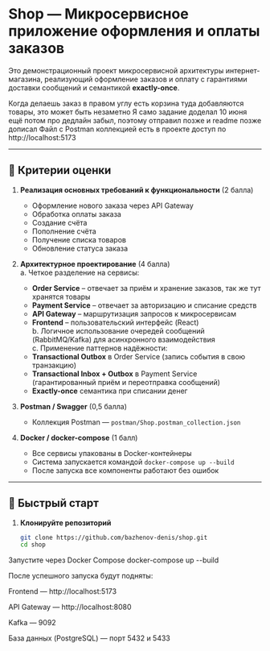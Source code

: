 # Shop — Микросервисное приложение оформления и оплаты заказов

Это демонстрационный проект микросервисной архитектуры интернет-магазина, реализующий оформление заказов и оплату с гарантиями доставки сообщений и семантикой **exactly-once**.

Когда делаешь заказ в правом углу есть корзина туда добавляются товары, это может быть незаметно
Я само задание доделал 10 июня ещё потом про дедлайн забыл, поэтому отправил позже и readme позже дописал
Файл с Postman коллекцией есть в проекте
доступ по   http://localhost:5173


---

## 🔧 Критерии оценки

1. **Реализация основных требований к функциональности** (2 балла)  
   - Оформление нового заказа через API Gateway  
   - Обработка оплаты заказа
   - Создание счёта
   - Пополнение счёта
   - Получение списка товаров
   - Обновление статуса заказа

2. **Архитектурное проектирование** (4 балла)  
   a. Четкое разделение на сервисы:  
   - **Order Service** – отвечает за приём и хранение заказов, так же тут хранятся товары
   - **Payment Service** – отвечает за авторизацию и списание средств  
   - **API Gateway** – маршрутизация запросов к микросервисам  
   - **Frontend** – пользовательский интерфейс (React)  
   b. Логичное использование очередей сообщений (RabbitMQ/Kafka) для асинхронного взаимодействия  
   c. Применение паттернов надёжности:  
   - **Transactional Outbox** в Order Service (запись события в свою транзакцию)  
   - **Transactional Inbox + Outbox** в Payment Service (гарантированный приём и переотправка сообщений)  
   - **Exactly-once** семантика при списании денег  

3. **Postman / Swagger** (0,5 балла)  
   - Коллекция Postman — `postman/Shop.postman_collection.json`  


5. **Docker / docker-compose** (1 балл)  
   - Все сервисы упакованы в Docker-контейнеры  
   - Система запускается командой `docker-compose up --build`  
   - После запуска все компоненты работают без ошибок  

---

## 🚀 Быстрый старт

1. **Клонируйте репозиторий**  
   ```bash
   git clone https://github.com/bazhenov-denis/shop.git
   cd shop
   ```
Запустите через Docker Compose
docker-compose up --build

После успешного запуска будут подняты:

Frontend — http://localhost:5173

API Gateway — http://localhost:8080

Kafka — 9092

База данных (PostgreSQL) — порт 5432 и 5433
